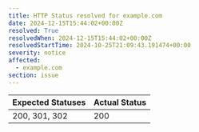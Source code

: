 ```yaml
---
title: HTTP Status resolved for example.com
date: 2024-12-15T15:44:02+00:00Z
resolved: True
resolvedWhen: 2024-12-15T15:44:02+00:00Z
resolvedStartTime: 2024-10-25T21:09:43.191474+00:00
severity: notice
affected:
  - example.com
section: issue
---
```


| Expected Statuses | Actual Status  |
|-------------------|----------------|
| 200, 301, 302 | 200 |
